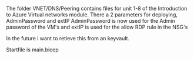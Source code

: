 The folder VNET/DNS/Peering contains files for unit 1-8  of the Introduction to Azure Virtual networks module.
There a 2 parameters for deploying,
AdminPassword and extIP
AdminPassword is now used for the Admin password of the VM's
and extIP is used for the allow RDP rule in the NSG's

In the future i want to retieve this from an keyvault.


Startfile is main.bicep
